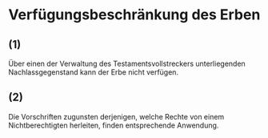 # Verfügungsbeschränkung des Erben



## (1)

 Über einen der Verwaltung des Testamentsvollstreckers unterliegenden Nachlassgegenstand kann der Erbe nicht verfügen.

## (2)

 Die Vorschriften zugunsten derjenigen, welche Rechte von einem Nichtberechtigten herleiten, finden entsprechende Anwendung. 

